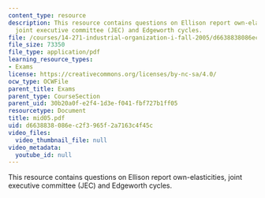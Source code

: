 ```yaml
---
content_type: resource
description: This resource contains questions on Ellison report own-elasticities,
  joint executive committee (JEC) and Edgeworth cycles.
file: /courses/14-271-industrial-organization-i-fall-2005/d6638838086ec2f3965f2a7163c4f45c_mid05.pdf
file_size: 73350
file_type: application/pdf
learning_resource_types:
- Exams
license: https://creativecommons.org/licenses/by-nc-sa/4.0/
ocw_type: OCWFile
parent_title: Exams
parent_type: CourseSection
parent_uid: 30b20a0f-e2f4-1d3e-f041-fbf727b1ff05
resourcetype: Document
title: mid05.pdf
uid: d6638838-086e-c2f3-965f-2a7163c4f45c
video_files:
  video_thumbnail_file: null
video_metadata:
  youtube_id: null
---
```

This resource contains questions on Ellison report own-elasticities, joint executive committee (JEC) and Edgeworth cycles.